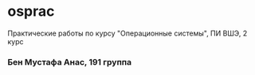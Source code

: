 # osprac
Практические работы по курсу "Операционные системы", ПИ ВШЭ, 2 курс

### Бен Мустафа Анас, 191 группа

